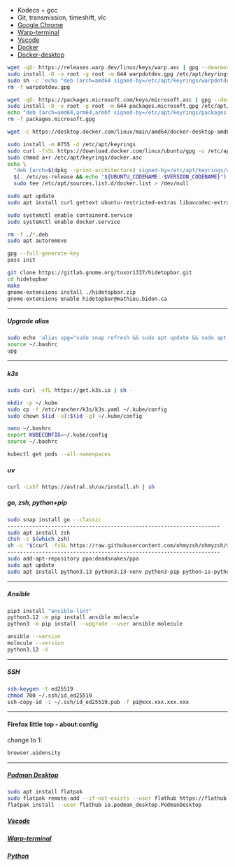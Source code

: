 - Kodecs + gcc
- Git, transmission, timeshift, vlc
- [Google Chrome](https://www.google.com/chrome)
- [Warp-terminal](https://www.warp.dev)
- [Vscode](https://code.visualstudio.com)
- [Docker](https://docs.docker.com/engine/install/ubuntu)
- [Docker-desktop](https://docs.docker.com/desktop/setup/install/linux/ubuntu)
```bash
wget -qO- https://releases.warp.dev/linux/keys/warp.asc | gpg --dearmor > warpdotdev.gpg
sudo install -D -o root -g root -m 644 warpdotdev.gpg /etc/apt/keyrings/warpdotdev.gpg
sudo sh -c 'echo "deb [arch=amd64 signed-by=/etc/apt/keyrings/warpdotdev.gpg] https://releases.warp.dev/linux/deb stable main" > /etc/apt/sources.list.d/warpdotdev.list'
rm -f warpdotdev.gpg

wget -qO- https://packages.microsoft.com/keys/microsoft.asc | gpg --dearmor > packages.microsoft.gpg
sudo install -D -o root -g root -m 644 packages.microsoft.gpg /etc/apt/keyrings/packages.microsoft.gpg
echo "deb [arch=amd64,arm64,armhf signed-by=/etc/apt/keyrings/packages.microsoft.gpg] https://packages.microsoft.com/repos/code stable main" |sudo tee /etc/apt/sources.list.d/vscode.list > /dev/null
rm -f packages.microsoft.gpg

wget -c https://desktop.docker.com/linux/main/amd64/docker-desktop-amd64.deb

sudo install -m 0755 -d /etc/apt/keyrings
sudo curl -fsSL https://download.docker.com/linux/ubuntu/gpg -o /etc/apt/keyrings/docker.asc
sudo chmod a+r /etc/apt/keyrings/docker.asc
echo \
  "deb [arch=$(dpkg --print-architecture) signed-by=/etc/apt/keyrings/docker.asc] https://download.docker.com/linux/ubuntu \
  $(. /etc/os-release && echo "${UBUNTU_CODENAME:-$VERSION_CODENAME}") stable" | \
  sudo tee /etc/apt/sources.list.d/docker.list > /dev/null

sudo apt update
sudo apt install curl gettext ubuntu-restricted-extras libavcodec-extra build-essential git transmission timeshift vlc warp-terminal code docker-ce docker-ce-cli containerd.io docker-buildx-plugin docker-compose-plugin ./*.deb

sudo systemctl enable containerd.service
sudo systemctl enable docker.service

rm -f ./*.deb
sudo apt autoremove

gpg --full-generate-key
pass init

git clone https://gitlab.gnome.org/tuxor1337/hidetopbar.git
cd hidetopbar
make
gnome-extensions install ./hidetopbar.zip
gnome-extensions enable hidetopbar@mathieu.bidon.ca
```
--------------------------------------------------------------------
##### Upgrade alias
```bash
sudo echo 'alias upg="sudo snap refresh && sudo apt update && sudo apt upgrade -y"' >> ~/.bashrc
source ~/.bashrc
upg
```
--------------------------------------------------------------------
##### k3s
```bash
sudo curl -sfL https://get.k3s.io | sh -

mkdir -p ~/.kube
sudo cp -f /etc/rancher/k3s/k3s.yaml ~/.kube/config
sudo chown $(id -u):$(id -g) ~/.kube/config

nano ~/.bashrc
export KUBECONFIG=~/.kube/config
source ~/.bashrc

kubectl get pods --all-namespaces
```
##### uv
```bash
curl -LsSf https://astral.sh/uv/install.sh | sh
```
##### go, zsh, python+pip
```bash
sudo snap install go --classic
--------------------------------------------------------------------
sudo apt install zsh
chsh -s $(which zsh)
sh -c "$(curl -fsSL https://raw.githubusercontent.com/ohmyzsh/ohmyzsh/master/tools/install.sh)"
--------------------------------------------------------------------
sudo add-apt-repository ppa:deadsnakes/ppa
sudo apt update
sudo apt install python3.13 python3.13-venv python3-pip python-is-python3
```
--------------------------------------------------------------------
##### Ansible
```bash
pip3 install "ansible-lint"
python3.12 -m pip install ansible molecule
python3 -m pip install --upgrade --user ansible molecule

ansible --version
molecule --version
python3.12 -V
```
--------------------------------------------------------------------
##### SSH
```bash
ssh-keygen -t ed25519
chmod 700 ~/.ssh/id_ed25519
ssh-copy-id -i ~/.ssh/id_ed25519.pub -f pi@ххх.ххх.ххх.ххх
```
--------------------------------------------------------------------
#### Firefox little top - about:config
change to 1:
```bash
browser.uidensity
```
--------------------------------------------------------------------
##### [Podman Desktop](https://podman-desktop.io/downloads)
```bash
sudo apt install flatpak
sudo flatpak remote-add --if-not-exists --user flathub https://flathub.org/repo/flathub.flatpakrepo
flatpak install --user flathub io.podman_desktop.PodmanDesktop
```
##### [Vscode](https://code.visualstudio.com)
##### [Warp-terminal](https://www.warp.dev)
##### [Python](https://github.com/morheus9/bash/blob/main/scripts%20and%20patterns/python.md)
